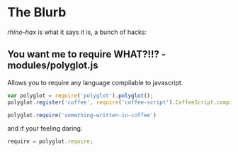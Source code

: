 The Blurb
=========

*rhino-hax* is what it says it is, a bunch of hacks:

You want me to require WHAT?!!? - modules/polyglot.js
-----------------------------------------------------
Allows you to require any language compilable to javascript.

```javascript
var polyglot = require('polyglot').polyglot();
polyglot.register('coffee', require('coffee-script').CoffeeScript.compile);

polyglot.require('something-written-in-coffee')
```

and if your feeling daring.

```javascript
require = polyglot.require;
```


